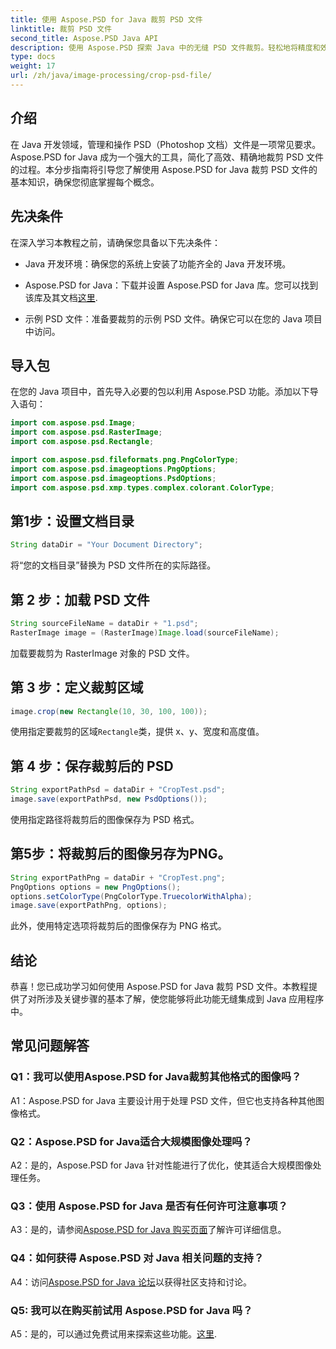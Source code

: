 ```yaml
---
title: 使用 Aspose.PSD for Java 裁剪 PSD 文件
linktitle: 裁剪 PSD 文件
second_title: Aspose.PSD Java API
description: 使用 Aspose.PSD 探索 Java 中的无缝 PSD 文件裁剪。轻松地将精度和效率集成到您的图像处理任务中。
type: docs
weight: 17
url: /zh/java/image-processing/crop-psd-file/
---
```

## 介绍

在 Java 开发领域，管理和操作 PSD（Photoshop 文档）文件是一项常见要求。 Aspose.PSD for Java 成为一个强大的工具，简化了高效、精确地裁剪 PSD 文件的过程。本分步指南将引导您了解使用 Aspose.PSD for Java 裁剪 PSD 文件的基本知识，确保您彻底掌握每个概念。

## 先决条件

在深入学习本教程之前，请确保您具备以下先决条件：

- Java 开发环境：确保您的系统上安装了功能齐全的 Java 开发环境。

-  Aspose.PSD for Java：下载并设置 Aspose.PSD for Java 库。您可以找到该库及其文档[这里](https://reference.aspose.com/psd/java/).

- 示例 PSD 文件：准备要裁剪的示例 PSD 文件。确保它可以在您的 Java 项目中访问。

## 导入包

在您的 Java 项目中，首先导入必要的包以利用 Aspose.PSD 功能。添加以下导入语句：

```java
import com.aspose.psd.Image;
import com.aspose.psd.RasterImage;
import com.aspose.psd.Rectangle;

import com.aspose.psd.fileformats.png.PngColorType;
import com.aspose.psd.imageoptions.PngOptions;
import com.aspose.psd.imageoptions.PsdOptions;
import com.aspose.psd.xmp.types.complex.colorant.ColorType;
```

## 第1步：设置文档目录

```java
String dataDir = "Your Document Directory";
```

将“您的文档目录”替换为 PSD 文件所在的实际路径。

## 第 2 步：加载 PSD 文件

```java
String sourceFileName = dataDir + "1.psd";
RasterImage image = (RasterImage)Image.load(sourceFileName);
```

加载要裁剪为 RasterImage 对象的 PSD 文件。

## 第 3 步：定义裁剪区域

```java
image.crop(new Rectangle(10, 30, 100, 100));
```

使用指定要裁剪的区域`Rectangle`类，提供 x、y、宽度和高度值。

## 第 4 步：保存裁剪后的 PSD

```java
String exportPathPsd = dataDir + "CropTest.psd";
image.save(exportPathPsd, new PsdOptions());
```

使用指定路径将裁剪后的图像保存为 PSD 格式。

## 第5步：将裁剪后的图像另存为PNG。

```java
String exportPathPng = dataDir + "CropTest.png";
PngOptions options = new PngOptions();
options.setColorType(PngColorType.TruecolorWithAlpha);
image.save(exportPathPng, options);
```

此外，使用特定选项将裁剪后的图像保存为 PNG 格式。

## 结论

恭喜！您已成功学习如何使用 Aspose.PSD for Java 裁剪 PSD 文件。本教程提供了对所涉及关键步骤的基本了解，使您能够将此功能无缝集成到 Java 应用程序中。

## 常见问题解答

### Q1：我可以使用Aspose.PSD for Java裁剪其他格式的图像吗？

A1：Aspose.PSD for Java 主要设计用于处理 PSD 文件，但它也支持各种其他图像格式。

### Q2：Aspose.PSD for Java适合大规模图像处理吗？

A2：是的，Aspose.PSD for Java 针对性能进行了优化，使其适合大规模图像处理任务。

### Q3：使用 Aspose.PSD for Java 是否有任何许可注意事项？

 A3：是的，请参阅[Aspose.PSD for Java 购买页面](https://purchase.aspose.com/buy)了解许可详细信息。

### Q4：如何获得 Aspose.PSD 对 Java 相关问题的支持？

 A4：访问[Aspose.PSD for Java 论坛](https://forum.aspose.com/c/psd/34)以获得社区支持和讨论。

### Q5: 我可以在购买前试用 Aspose.PSD for Java 吗？

 A5：是的，可以通过免费试用来探索这些功能。[这里](https://releases.aspose.com/).